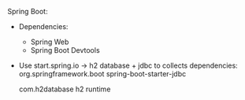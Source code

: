 Spring Boot: 
- Dependencies:
  + Spring Web
  + Spring Boot Devtools
- Use start.spring.io -> h2 database + jdbc to collects dependencies:
    <dependency>
      <groupId>org.springframework.boot</groupId>
      <artifactId>spring-boot-starter-jdbc</artifactId>
    </dependency>

    <dependency>
      <groupId>com.h2database</groupId>
      <artifactId>h2</artifactId>
      <scope>runtime</scope>
    </dependency>
